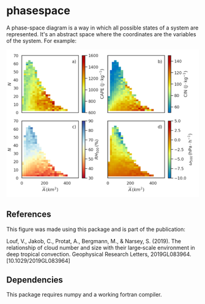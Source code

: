 # phasespace
A phase-space diagram is a way in which all possible states of a system are represented.
It's an abstract space where the coordinates are the variables of the system.
For example:

![png](phase_space.png)

## References

This figure was made using this package and is part of the publication:

Louf, V., Jakob, C., Protat, A., Bergmann, M., & Narsey, S. (2019). The relationship of cloud number and size with their large‐scale environment in deep tropical convection. Geophysical Research Letters, 2019GL083964. [10.1029/2019GL083964]

## Dependencies

This package requires numpy and a working fortran compiler.
